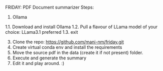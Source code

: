 FRIDAY: PDF Document summarizer
Steps:
1. Ollama
   
  1.1. Download and install Ollama
  1.2. Pull a flavour of LLama model of your choice: LLama3.1 preferred
  1.3. exit

3. Clone the repo: https://github.com/mani-nm/friday.git
4. Create virtual conda env and install the requirements
5. Move the source pdf in the data (create it if not present) folder.
6. Execute and generate the summary
7. Edit it and play around. :)
